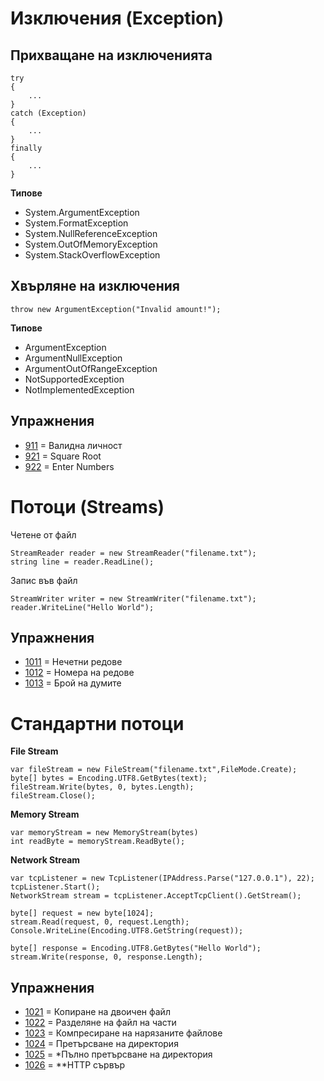 # Изключения (Exception)

## Прихващане на изключенията
```
try
{
    ...
}
catch (Exception)
{
    ...
}
finally
{
	...
}
```
**Типове**
- System.ArgumentException
- System.FormatException
- System.NullReferenceException
- System.OutOfMemoryException
- System.StackOverflowException

## Хвърляне на изключения
```
throw new ArgumentException("Invalid amount!");
```
**Типове**
- ArgumentException
- ArgumentNullException 
- ArgumentOutOfRangeException
- NotSupportedException
- NotImplementedException

## Упражнения
- [911](911) = Валидна личност
- [921](921) = Square Root
- [922](922) = Enter Numbers


# Потоци (Streams)
Четене от файл
```
StreamReader reader = new StreamReader("filename.txt");
string line = reader.ReadLine();
```
Запис във файл
```
StreamWriter writer = new StreamWriter("filename.txt");
reader.WriteLine("Hello World");
```
## Упражнения
- [1011](1011) = Нечетни редове
- [1012](1012) = Номера на редове
- [1013](1013) = Брой на думите

# Стандартни потоци
**File Stream**
```
var fileStream = new FileStream("filename.txt",FileMode.Create);
byte[] bytes = Encoding.UTF8.GetBytes(text);
fileStream.Write(bytes, 0, bytes.Length);
fileStream.Close();
```
**Memory Stream**
```
var memoryStream = new MemoryStream(bytes)
int readByte = memoryStream.ReadByte();
```
**Network Stream**
```
var tcpListener = new TcpListener(IPAddress.Parse("127.0.0.1"), 22);
tcpListener.Start();
NetworkStream stream = tcpListener.AcceptTcpClient().GetStream();

byte[] request = new byte[1024];
stream.Read(request, 0, request.Length);
Console.WriteLine(Encoding.UTF8.GetString(request));

byte[] response = Encoding.UTF8.GetBytes("Hello World");
stream.Write(response, 0, response.Length);
```
## Упражнения
- [1021](1021) = Копиране на двоичен файл
- [1022](1022) = Разделяне на файл на части
- [1023](1023) = Компресиране на нарязаните файлове
- [1024](1024) = Претърсване на директория
- [1025](1025) = *Пълно претърсване на директория
- [1026](1026) = **HTTP сървър